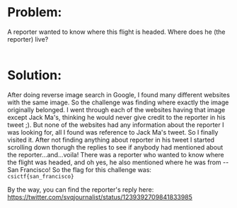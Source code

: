 <h1>Problem:</h1>
A reporter wanted to know where this flight is headed. Where does he (the reporter) live?<br>
<br>
<h1>Solution:</h1>
After doing reverse image search in Google, I found many different websites with the same image. So the challenge was finding where exactly the image originally belonged. I went through each of the websites having that image except Jack Ma's, thinking he would never give credit to the reporter in his tweet ;). But none of the websites had any information about the reporter I was looking for, all I found was reference to Jack Ma's tweet. So I finally visited it.  After not finding anything about reporter in his tweet I started scrolling down thorugh the replies to see if anybody had mentioned about the reporter...and...voila! There was a reporter who wanted to know where the flight was headed, and oh yes, he also mentioned where he was from -- San Francisco! So the flag for this challenge was:<br>
<code>csictf{san_francisco}</code>

By the way, you can find the reporter's reply here:<br>
<a href="https://twitter.com/svqjournalist/status/1239392709841833985">https://twitter.com/svqjournalist/status/1239392709841833985</a>
